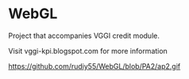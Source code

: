 # WebGL

Project that accompanies VGGI credit module.

Visit vggi-kpi.blogspot.com for more information

https://github.com/rudiy55/WebGL/blob/PA2/ap2.gif
